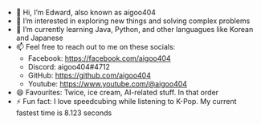 - 👋 Hi, I’m Edward, also known as aigoo404
- 👀 I’m interested in exploring new things and solving complex problems
- 🌱 I’m currently learning Java, Python, and other languagues like Korean and Japanese
- 📫 Feel free to reach out to me on these socials:
  + Facebook: <https://facebook.com/aigoo404>
  + Discord: aigoo404#4712
  + GitHub: <https://github.com/aigoo404>
  + Youtube: <https://www.youtube.com/@aigoo404>
- 😄 Favourites: Twice, ice cream, AI-related stuff. In that order
- ⚡ Fun fact: I love speedcubing while listening to K-Pop. My current fastest time is 8.123 seconds

<!---
aigoo404/aigoo404 is a ✨ special ✨ repository because its `README.md` (this file) appears on your GitHub profile.
You can click the Preview link to take a look at your changes.
--->
